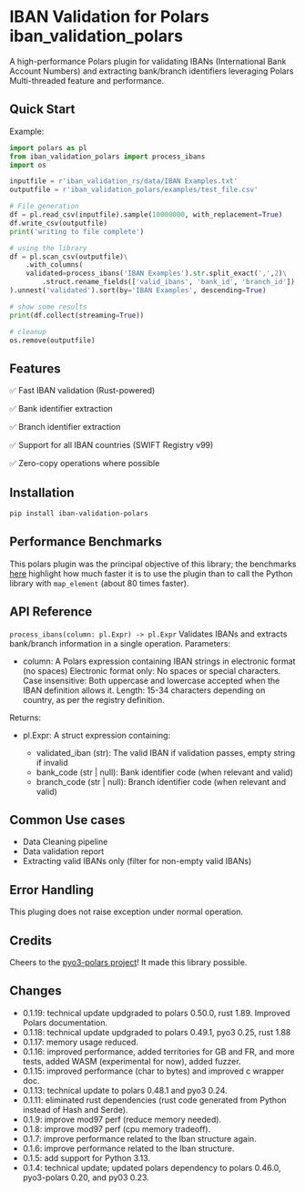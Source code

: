 # IBAN Validation for Polars iban_validation_polars
A high-performance Polars plugin for validating IBANs (International Bank Account Numbers) and extracting bank/branch identifiers leveraging Polars Multi-threaded feature and performance.

## Quick Start
Example:
```python
import polars as pl
from iban_validation_polars import process_ibans
import os

inputfile = r'iban_validation_rs/data/IBAN Examples.txt'
outputfile = r'iban_validation_polars/examples/test_file.csv'

# File generation 
df = pl.read_csv(inputfile).sample(10000000, with_replacement=True)
df.write_csv(outputfile)
print('writing to file complete')

# using the library
df = pl.scan_csv(outputfile)\
    .with_columns(
    validated=process_ibans('IBAN Examples').str.split_exact(',',2)\
        .struct.rename_fields(['valid_ibans', 'bank_id', 'branch_id'])
).unnest('validated').sort(by='IBAN Examples', descending=True)

# show some results
print(df.collect(streaming=True))

# cleanup
os.remove(outputfile)
```
## Features
✅ Fast IBAN validation (Rust-powered)

✅ Bank identifier extraction

✅ Branch identifier extraction

✅ Support for all IBAN countries (SWIFT Registry v99)

✅ Zero-copy operations where possible

## Installation
```bash 
pip install iban-validation-polars
```

## Performance Benchmarks
This polars plugin was the principal objective of this library; the benchmarks [here](../iban_validation_bench_py/README.md) highlight how much faster it is to use the plugin than to call the Python library with ```map_element``` (about 80 times faster).

## API Reference
`process_ibans(column: pl.Expr) -> pl.Expr`
Validates IBANs and extracts bank/branch information in a single operation.
Parameters:
 - column: A Polars expression containing IBAN strings in electronic format (no spaces)
    Electronic format only: No spaces or special characters.
    Case insensitive: Both uppercase and lowercase accepted when the IBAN definition allows it.
    Length: 15-34 characters depending on country, as per the registry definition.

Returns:

- pl.Expr: A struct expression containing:

    - validated_iban (str): The valid IBAN if validation passes, empty string if invalid
    - bank_code (str | null): Bank identifier code (when relevant and valid)
    - branch_code (str | null): Branch identifier code (when relevant and valid)

## Common Use cases
 - Data Cleaning pipeline
 - Data validation report
 - Extracting valid IBANs only (filter for non-empty valid IBANs)

## Error Handling
This pluging does not raise exception under normal operation.

## Credits
Cheers to the [pyo3-polars project](https://github.com/pola-rs/pyo3-polars)! It made this library possible.

## Changes
 - 0.1.19: technical update updgraded to polars 0.50.0, rust 1.89. Improved Polars documentation.
 - 0.1.18: technical update updgraded to polars 0.49.1, pyo3 0.25, rust 1.88
 - 0.1.17: memory usage reduced.
 - 0.1.16: improved performance, added territories for GB and FR, and more tests, added WASM (experimental for now), added fuzzer.
 - 0.1.15: improved performance (char to bytes) and improved c wrapper doc.
 - 0.1.13: technical update to polars 0.48.1 and pyo3 0.24.
 - 0.1.11: eliminated rust dependencies (rust code generated from Python instead of Hash and Serde).
 - 0.1.9: improve mod97 perf (reduce memory needed).
 - 0.1.8: improve mod97 perf (cpu memory tradeoff).
 - 0.1.7: improve performance related to the Iban structure again.
 - 0.1.6: improve performance related to the Iban structure.
 - 0.1.5: add support for Python 3.13.
 - 0.1.4: technical update; updated polars dependency to polars 0.46.0, pyo3-polars 0.20, and py03 0.23.
